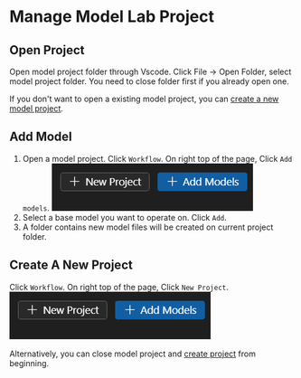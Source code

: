 # Manage Model Lab Project
## Open Project
Open model project folder through Vscode. Click File -> Open Folder, select model project folder. You need to close folder first if you already open one.

If you don't want to open a existing model project, you can [create a new model project](../QuickStart.md#create-project).

## Add Model
1. Open a model project. Click `Workflow`. On right top of the page, Click `Add models`.
![](../images/create_project_add_models.png)
2. Select a base model you want to operate on. Click `Add`.
3. A folder contains new model files will be created on current project folder.

## Create A New Project
Click `Workflow`. On right top of the page, Click `New Project`.
![](../images/create_project_add_models.png)

Alternatively, you can close model project and [create project](#create-project) from beginning.
